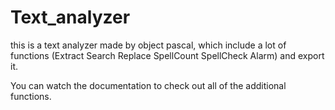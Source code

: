 # Text_analyzer

this is a text analyzer made by object pascal, which include a lot of functions (Extract Search Replace SpellCount SpellCheck Alarm) and export it.

You can watch the documentation to check out all of the additional functions.
